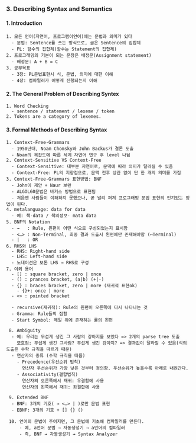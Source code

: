 ### 3. Describing Syntax and Semantics

#### 1. Introduction
    1. 모든 언어(자연어, 프로그램이언어)에는 문법과 의미가 있다
      - 문법: Sentence를 쓰는 방식으로, 글은 Sentence의 집합체
      - PL: 함수의 집합체(함수는 Statement의 집합체)
    2. 프로그래밍의 기본이 되는 문장은 배정문(Assignment statement)
      - 배정문: A + B = C
    3. 공부목표
      - 3장: PL문법표현시 식, 문법, 의미에 대한 이해
      - 4장: 컴파일러가 어떻게 진행되는지 이해

#### 2. The General Problem of Describing Syntex
    1. Word Checking
      - sentence / statement / lexeme / token
    2. Tokens are a category of lexemes.

#### 3. Formal Methods of Describing Syntax
    1. Context-Free-Grammars
      - 1950년대, Noam Chomsky와 John Backus가 결론 도출
      - Noam의 복잡도에 따른 세계 자연어 연구 후 level 나뉨
    2. Context-Sensitive VS Context-Free
      - Context-Sensitive: 대부분 자연어로, 문맥에 따라 의미가 달라질 수 있음
      - Context-Free: PL의 지향점으로, 문맥 전후 상관 없이 단 한 개의 의미를 가짐
    3. Context-Free-Grammars 표현방법: BNF
      - John이 제안 + Naur 보완
      - ALGOL60문법은 바커스 방법으로 표현됨
      - 처음엔 사람들이 이해하지 못했으나, 곧 널리 퍼져 프로그래밍 문법 표현의 인기있는 방법이 된다.
    4. metalanguage: data for data
      - 예: 책-data / 책의정보- mata data
    5. BNF의 Notation
      - →   : Rule, 왼편이 어떤 식으로 구성되었는지 표시함
      - <…> : Non-Terminal, 최종 결과 도출시 왼편에만 존재해야함 (↔Terminal)
      - |   : OR
    6. RHS와 LHS
      - RHS: Right-hand side
      - LHS: Left-hand side
      - 노테이션은 보톤 LHS → RHS로 구성
    7. 이외 용어
      - [] : square bracket, zero | once
      - () : prances bracket, (a|b) (+|-) 
      - {} : braces bracket, zero | more (재귀적 표현ok)
        - {}+: once | more
      - <> : pointed bracket

      - recursive(재귀적): Rule의 왼편이 오른쪽에 다시 나타나는 것
      - Gramma: Rule들의 집합
      - Start Symbol: 제일 위에 존재하는 룰의 왼편

     8. Ambiguity
      - 예: 우리는 무섭게 생긴 그 사람의 강아지를 보았다 => 2개의 parse tree 도출
        모호점: 무섭게 생긴 그사람? 무섭게 생긴 강아지? => 결과값이 달라질 수 있음(식의 도출은 수학 규칙을 따르기 때문)
      - 연산자의 종류 (수학 규칙을 따름)
        - Precedence(우선순위 법칙)
          연산자 우선순위가 가장 낮은 것부터 정의함. 우선순위가 높을수록 아래로 내려간다.
        - Associativity(결합법칙)
          연산자의 오른쪽에서 재귀: 우결합에 사용
          연산자의 왼쪽에서 재귀: 좌결합에 사용

     9. Extended BNF
      - BNF: 3개의 기호( → <…> | )로만 문법 표현
      - EBNF: 3개의 기호 + [] {} () 

     10. 언어의 문법이 주어지면, 그 문법에 기초해 컴파일러를 만든다.
         - 예, a언어 문법 → 자동생성기 → a언어의 컴파일러
         - 즉, BNF → 자동생성기 → Syntax Analyzer
